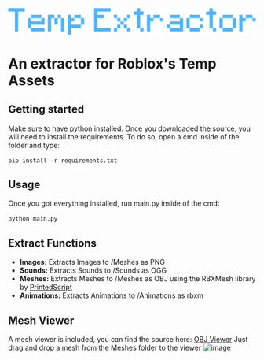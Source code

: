 
<picture>
 <source media="(prefers-color-scheme: dark)" srcset="/GitAssets/Layer_1.png">
 <source media="(prefers-color-scheme: light)" srcset="/GitAssets/Layer_1.png">
 <img src="/GitAssets/Layer_1.png">
</picture>

# **An extractor for Roblox's Temp Assets**
## Getting started

Make sure to have python installed. Once you downloaded the source, you will need to install the requirements. To do so, open a cmd inside of the folder and type:

```
pip install -r requirements.txt
```
## Usage

Once you got everything installed, run main.py inside of the cmd:

```
python main.py
```
## Extract Functions

+ **Images:** Extracts Images to /Meshes as PNG
+ **Sounds:** Extracts Sounds to /Sounds as OGG
+ **Meshes:** Extracts Meshes to /Meshes as OBJ using the RBXMesh library by [PrintedScript](https://github.com/PrintedScript/RBXMesh)
+ **Animations:** Extracts Animations to /Animations as rbxm

## Mesh Viewer

A mesh viewer is included, you can find the source here: [OBJ Viewer](https://github.com/Zehina/3D-.obj-File-Viewer)
Just drag and drop a mesh from the Meshes folder to the viewer
![image](https://github.com/zxnearby/Temp-Extractor/assets/71570183/365828d9-ba31-41c6-96f3-8a9d72d2d201)


